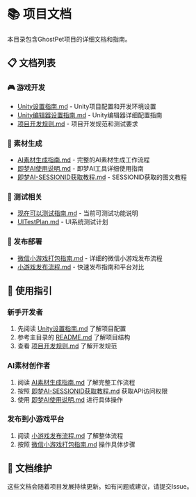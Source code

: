 # 📚 项目文档

本目录包含GhostPet项目的详细文档和指南。

## 📋 文档列表

### 🎮 游戏开发
- [Unity设置指南.md](Unity设置指南.md) - Unity项目配置和开发环境设置
- [Unity编辑器设置指南.md](Unity编辑器设置指南.md) - Unity编辑器详细配置指南
- [项目开发规则.md](项目开发规则.md) - 项目开发规范和测试要求

### 🎨 素材生成
- [AI素材生成指南.md](AI素材生成指南.md) - 完整的AI素材生成工作流程
- [即梦AI使用说明.md](即梦AI使用说明.md) - 即梦AI工具详细使用指南
- [即梦AI-SESSIONID获取教程.md](即梦AI-SESSIONID获取教程.md) - SESSIONID获取的图文教程

### 🧪 测试相关
- [现在可以测试指南.md](现在可以测试指南.md) - 当前可测试功能说明
- [UITestPlan.md](UITestPlan.md) - UI系统测试计划

### 🚀 发布部署
- [微信小游戏打包指南.md](微信小游戏打包指南.md) - 详细的微信小游戏发布流程
- [小游戏发布流程.md](小游戏发布流程.md) - 快速发布指南和平台对比

## 📖 使用指引

### 新手开发者
1. 先阅读 [Unity设置指南.md](Unity设置指南.md) 了解项目配置
2. 参考主目录的 [README.md](../README.md) 了解项目结构
3. 查看 [项目开发规则.md](项目开发规则.md) 了解开发规范

### AI素材创作者
1. 阅读 [AI素材生成指南.md](AI素材生成指南.md) 了解完整工作流程
2. 按照 [即梦AI-SESSIONID获取教程.md](即梦AI-SESSIONID获取教程.md) 获取API访问权限
3. 使用 [即梦AI使用说明.md](即梦AI使用说明.md) 进行具体操作

### 发布到小游戏平台
1. 阅读 [小游戏发布流程.md](小游戏发布流程.md) 了解整体流程
2. 按照 [微信小游戏打包指南.md](微信小游戏打包指南.md) 操作具体步骤

## 🔄 文档维护

这些文档会随着项目发展持续更新。如有问题或建议，请提交Issue。
